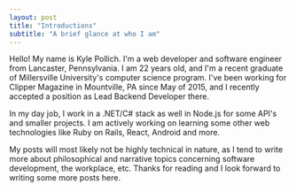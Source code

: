 ```yaml
---
layout: post
title: "Introductions"
subtitle: "A brief glance at who I am"
---
```


Hello! My name is Kyle Pollich. I'm a web developer and software engineer from Lancaster, Pennsylvania. I am 22 years old, and I'm a recent graduate of Millersville University's computer science program. I've been working for Clipper Magazine in Mountville, PA since May of 2015, and I recently accepted a position as Lead Backend Developer there.

In my day job, I work in a .NET/C# stack as well in Node.js for some API's and smaller projects. I am actively working on learning some other web technologies like Ruby on Rails, React, Android and more.

My posts will most likely not be highly technical in nature, as I tend to write more about philosophical and narrative topics concerning software development, the workplace, etc. Thanks for reading and I look forward to writing some more posts here.
